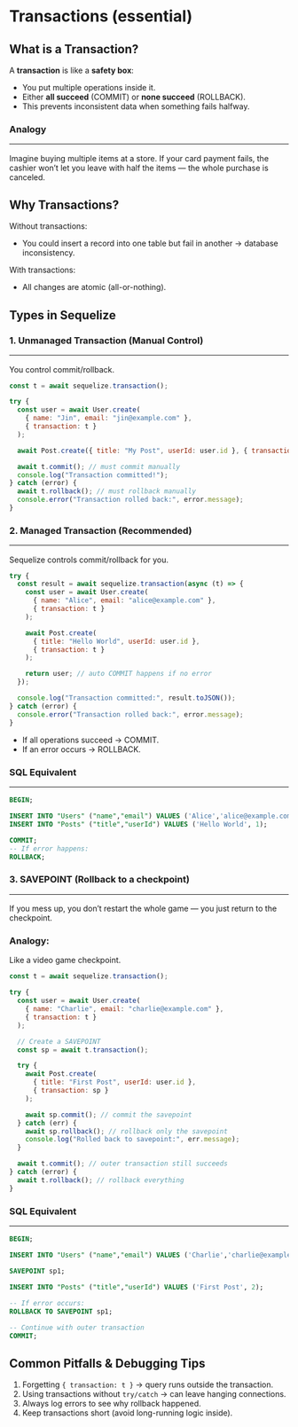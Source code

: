 # Transactions (essential)

## What is a Transaction?

A **transaction** is like a **safety box**:

- You put multiple operations inside it.
- Either **all succeed** (COMMIT) or **none succeed** (ROLLBACK).
- This prevents inconsistent data when something fails halfway.

### Analogy<hr/>

Imagine buying multiple items at a store. If your card payment fails, the cashier won’t let you leave with half the items — the whole purchase is canceled.

## Why Transactions?

Without transactions:

- You could insert a record into one table but fail in another → database inconsistency.

With transactions:

- All changes are atomic (all-or-nothing).

## Types in Sequelize

### 1. Unmanaged Transaction (Manual Control)<hr/>

You control commit/rollback.

```js
const t = await sequelize.transaction();

try {
  const user = await User.create(
    { name: "Jin", email: "jin@example.com" },
    { transaction: t }
  );

  await Post.create({ title: "My Post", userId: user.id }, { transaction: t });

  await t.commit(); // must commit manually
  console.log("Transaction committed!");
} catch (error) {
  await t.rollback(); // must rollback manually
  console.error("Transaction rolled back:", error.message);
}
```

### 2. Managed Transaction (Recommended)<hr/>

Sequelize controls commit/rollback for you.

```js
try {
  const result = await sequelize.transaction(async (t) => {
    const user = await User.create(
      { name: "Alice", email: "alice@example.com" },
      { transaction: t }
    );

    await Post.create(
      { title: "Hello World", userId: user.id },
      { transaction: t }
    );

    return user; // auto COMMIT happens if no error
  });

  console.log("Transaction committed:", result.toJSON());
} catch (error) {
  console.error("Transaction rolled back:", error.message);
}
```

- If all operations succeed → COMMIT.
- If an error occurs → ROLLBACK.

### SQL Equivalent<hr/>

```sql
BEGIN;

INSERT INTO "Users" ("name","email") VALUES ('Alice','alice@example.com');
INSERT INTO "Posts" ("title","userId") VALUES ('Hello World', 1);

COMMIT;
-- If error happens:
ROLLBACK;
```

### 3. SAVEPOINT (Rollback to a checkpoint)<hr/>

If you mess up, you don’t restart the whole game — you just return to the checkpoint.

### Analogy:<br/>

Like a video game checkpoint.

```js
const t = await sequelize.transaction();

try {
  const user = await User.create(
    { name: "Charlie", email: "charlie@example.com" },
    { transaction: t }
  );

  // Create a SAVEPOINT
  const sp = await t.transaction();

  try {
    await Post.create(
      { title: "First Post", userId: user.id },
      { transaction: sp }
    );

    await sp.commit(); // commit the savepoint
  } catch (err) {
    await sp.rollback(); // rollback only the savepoint
    console.log("Rolled back to savepoint:", err.message);
  }

  await t.commit(); // outer transaction still succeeds
} catch (error) {
  await t.rollback(); // rollback everything
}
```

### SQL Equivalent<hr/>

```sql
BEGIN;

INSERT INTO "Users" ("name","email") VALUES ('Charlie','charlie@example.com');

SAVEPOINT sp1;

INSERT INTO "Posts" ("title","userId") VALUES ('First Post', 2);

-- If error occurs:
ROLLBACK TO SAVEPOINT sp1;

-- Continue with outer transaction
COMMIT;
```

## Common Pitfalls & Debugging Tips

1. Forgetting `{ transaction: t }` → query runs outside the transaction.
2. Using transactions without `try/catch` → can leave hanging connections.
3. Always log errors to see why rollback happened.
4. Keep transactions short (avoid long-running logic inside).
